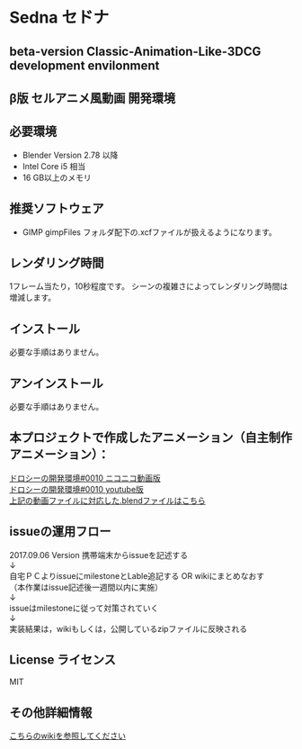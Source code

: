 # Sedna セドナ
## beta-version Classic-Animation-Like-3DCG development envilonment
## β版 セルアニメ風動画 開発環境  

## 必要環境  
* Blender Version 2.78 以降
* Intel Core i5 相当
* 16 GB以上のメモリ

## 推奨ソフトウェア
* GIMP
  gimpFiles フォルダ配下の.xcfファイルが扱えるようになります。

## レンダリング時間
1フレーム当たり，10秒程度です。
シーンの複雑さによってレンダリング時間は増減します。


## インストール 
  必要な手順はありません。

## アンインストール         
必要な手順はありません。

## 本プロジェクトで作成したアニメーション（自主制作アニメーション）：
[ドロシーの開発環境#0010 ニコニコ動画版](http://www.nicovideo.jp/watch/sm31660526)  
[ドロシーの開発環境#0010 youtube版](https://youtu.be/j0UhxwEl4is)  
[上記の動画ファイルに対応した.blendファイルはこちら](https://bowlroll.net/file/134556)

## issueの運用フロー
2017.09.06 Version
携帯端末からissueを記述する  
↓  
自宅ＰＣよりissueにmilestoneとLable追記する OR wikiにまとめなおす  
（本作業はissue記述後一週間以内に実施）   
↓   
issueはmilestoneに従って対策されていく       
↓     
実装結果は，wikiもしくは，公開しているzipファイルに反映される   

## License ライセンス
MIT

## その他詳細情報
[こちらのwikiを参照してください](../../wiki/Home)

